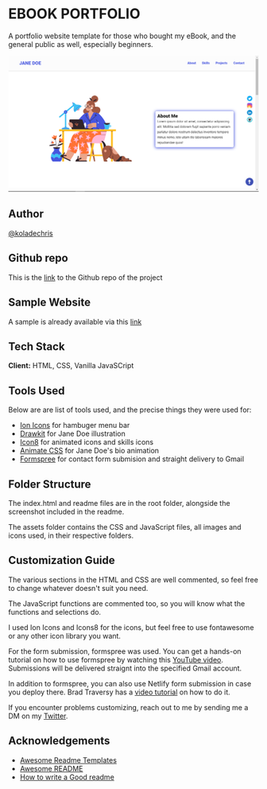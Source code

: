 # EBOOK PORTFOLIO

A portfolio website template for those who bought my eBook, and the general public as well, especially beginners.

![jane-doe](jane-shot.png)

## Author

[@koladechris](https://www.twitter.com/koladechris)

## Github repo

This is the [link](https://github.com/Ksound22/ebook-portfolio) to the Github repo of the project

## Sample Website

A sample is already available via this [link](https://eager-williams-af0d00.netlify.app/?)

## Tech Stack

**Client:** HTML, CSS, Vanilla JavaSCript

## Tools Used

Below are are list of tools used, and the precise things they were used for:

- [Ion Icons](https://ionic.io/ionicons) for hambuger menu bar
- [Drawkit](https://www.drawkit.io/) for Jane Doe illustration
- [Icon8](https://icons8.com/) for animated icons and skills icons
- [Animate CSS](https://animate.style/) for Jane Doe's bio animation
- [Formspree](https://formspree.io/) for contact form submision and straight delivery to Gmail

## Folder Structure

The index.html and readme files are in the root folder, alongside the screenshot included in the readme.

The assets folder contains the CSS and JavaScript files, all images and icons used, in their respective folders.

## Customization Guide

The various sections in the HTML and CSS are well commented, so feel free to change whatever doesn't suit you need.

The JavaScript functions are commented too, so you will know what the functions and selections do.

I used Ion Icons and Icons8 for the icons, but feel free to use fontawesome or any other icon library you want.

For the form submission, formspree was used. You can get a hands-on tutorial on how to use formspree by watching this [YouTube video](https://formspree.io/). Submissions will be delivered straignt into the specified Gmail account.

In addition to formspree, you can also use Netlify form submission in case you deploy there. Brad Traversy has a [video tutorial](https://www.youtube.com/watch?v=6ElQ689HRcY) on how to do it.

If you encounter problems customizing, reach out to me by sending me a DM on my [Twitter](https://www.twitter.com/koladechris).

## Acknowledgements

- [Awesome Readme Templates](https://awesomeopensource.com/project/elangosundar/awesome-README-templates)
- [Awesome README](https://github.com/matiassingers/awesome-readme)
- [How to write a Good readme](https://bulldogjob.com/news/449-how-to-write-a-good-readme-for-your-github-project)
